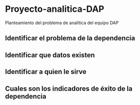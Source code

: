 # Proyecto-analitica-DAP
Planteamiento del problema de analítica del equipo DAP

## Identificar el problema de la dependencia
## Identificar que datos existen
## Identificar a quien le sirve
## Cuales son los indicadores de éxito de la dependencia
